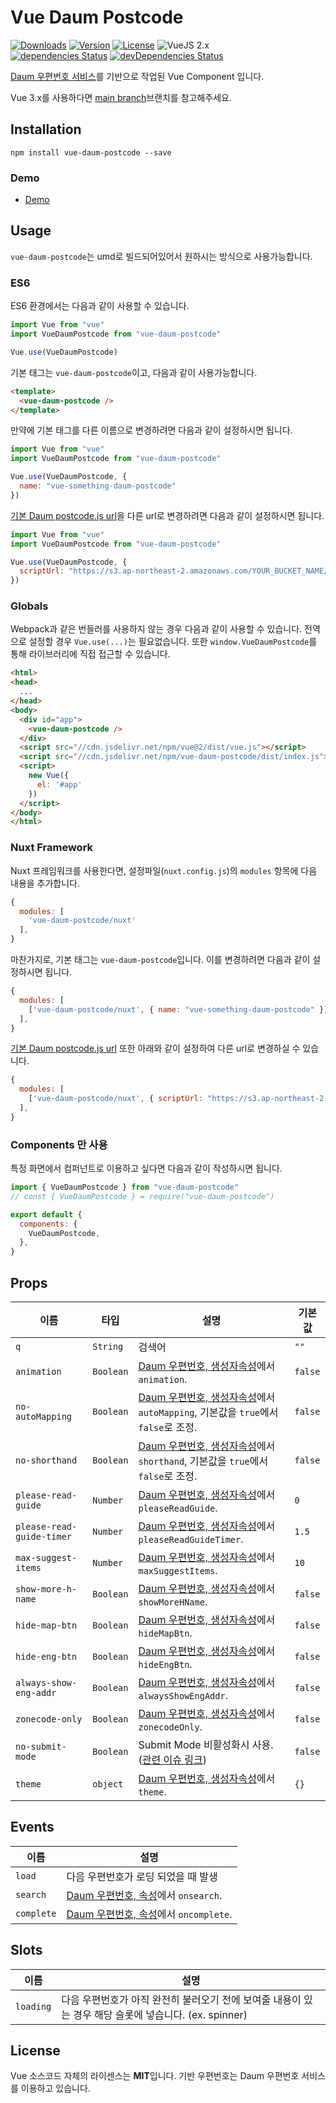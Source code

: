 # Vue Daum Postcode

<p>
  <a href="https://npmcharts.com/compare/vue-daum-postcode?minimal=true"><img alt="Downloads" src="https://img.shields.io/npm/dt/vue-daum-postcode.svg?style=flat-square" /></a>
  <a href="https://www.npmjs.com/package/vue-daum-postcode"><img alt="Version" src="https://img.shields.io/npm/v/vue-daum-postcode.svg?style=flat-square" /></a>
  <a href="https://www.npmjs.com/package/vue-daum-postcode"><img alt="License" src="https://img.shields.io/npm/l/vue-daum-postcode.svg?style=flat-square" /></a>
  <img alt="VueJS 2.x" src="https://img.shields.io/badge/vue.js-2.x-brightgreen.svg?style=flat-square" />
  <br />
  <a href="https://david-dm.org/wan2land/vue-daum-postcode"><img alt="dependencies Status" src="https://img.shields.io/david/wan2land/vue-daum-postcode.svg?style=flat-square" /></a>
  <a href="https://david-dm.org/wan2land/vue-daum-postcode?type=dev"><img alt="devDependencies Status" src="https://img.shields.io/david/dev/wan2land/vue-daum-postcode.svg?style=flat-square" /></a>
</p>

[Daum 우편번호 서비스](http://postcode.map.daum.net/guide)를 기반으로 작업된 Vue Component 입니다.

Vue 3.x를 사용하다면 [main branch](https://github.com/wan2land/vue-daum-postcode/tree/main)브랜치를 참고해주세요.

## Installation

```
npm install vue-daum-postcode --save
```

### Demo

 - [Demo](http://wan2land.github.io/vue-daum-postcode/)

## Usage

`vue-daum-postcode`는 umd로 빌드되어있어서 원하시는 방식으로 사용가능합니다.

### ES6

ES6 환경에서는 다음과 같이 사용할 수 있습니다.

```js
import Vue from "vue"
import VueDaumPostcode from "vue-daum-postcode"

Vue.use(VueDaumPostcode)
```

기본 태그는 `vue-daum-postcode`이고, 다음과 같이 사용가능합니다.

```html
<template>
  <vue-daum-postcode />
</template>
```

만약에 기본 태그를 다른 이름으로 변경하려면 다음과 같이 설정하시면 됩니다.

```js
import Vue from "vue"
import VueDaumPostcode from "vue-daum-postcode"

Vue.use(VueDaumPostcode, {
  name: "vue-something-daum-postcode"
})
```

[기본 Daum postcode.js url](https://t1.daumcdn.net/mapjsapi/bundle/postcode/prod/postcode.v2.js)을 다른 url로 변경하려면 다음과 같이 설정하시면 됩니다.

```js
import Vue from "vue"
import VueDaumPostcode from "vue-daum-postcode"

Vue.use(VueDaumPostcode, {
  scriptUrl: "https://s3.ap-northeast-2.amazonaws.com/YOUR_BUCKET_NAME/postcode.v2.js"
})
```

### Globals

Webpack과 같은 번들러를 사용하지 않는 경우 다음과 같이 사용할 수 있습니다. 전역으로 설정할 경우 `Vue.use(...)`는 필요없습니다.
또한 `window.VueDaumPostcode`를 통해 라이브러리에 직접 접근할 수 있습니다.

```html
<html>
<head>
  ...
</head>
<body>
  <div id="app">
    <vue-daum-postcode />
  </div>
  <script src="//cdn.jsdelivr.net/npm/vue@2/dist/vue.js"></script>
  <script src="//cdn.jsdelivr.net/npm/vue-daum-postcode/dist/index.js"></script>
  <script>
    new Vue({
      el: '#app'
    })
  </script>
</body>
</html>
```

### Nuxt Framework

Nuxt 프레임워크를 사용한다면, 설정파일(`nuxt.config.js`)의 `modules` 항목에 다음 내용을 추가합니다.

```js
{
  modules: [
    'vue-daum-postcode/nuxt'
  ],
}
```

마찬가지로, 기본 태그는 `vue-daum-postcode`입니다. 이를 변경하려면 다음과 같이 설정하시면 됩니다.

```js
{
  modules: [
    ['vue-daum-postcode/nuxt', { name: "vue-something-daum-postcode" }],
  ],
}
```

[기본 Daum postcode.js url](https://t1.daumcdn.net/mapjsapi/bundle/postcode/prod/postcode.v2.js) 또한 아래와 같이 설정하여 다른 url로 변경하실 수 있습니다.

```js
{
  modules: [
    ['vue-daum-postcode/nuxt', { scriptUrl: "https://s3.ap-northeast-2.amazonaws.com/YOUR_BUCKET_NAME/postcode.v2.js" }],
  ],
}
```

### Components 만 사용

특정 화면에서 컴퍼넌트로 이용하고 싶다면 다음과 같이 작성하시면 됩니다.

```js
import { VueDaumPostcode } from "vue-daum-postcode"
// const { VueDaumPostcode } = require("vue-daum-postcode")

export default {
  components: {
    VueDaumPostcode,
  },
}
```


## Props

이름                      | 타입      | 설명        | 기본값
------------------------- | --------- | ----------- | -------
`q`                       | `String`  | 검색어 | `""`
`animation`               | `Boolean` | [Daum 우편번호, 생성자속성](http://postcode.map.daum.net/guide)에서 `animation`. | `false`
`no-autoMapping`          | `Boolean` | [Daum 우편번호, 생성자속성](http://postcode.map.daum.net/guide)에서 `autoMapping`, 기본값을 `true`에서 `false`로 조정. | `false`
`no-shorthand`            | `Boolean` | [Daum 우편번호, 생성자속성](http://postcode.map.daum.net/guide)에서 `shorthand`, 기본값을 `true`에서 `false`로 조정. | `false`
`please-read-guide`       | `Number`  | [Daum 우편번호, 생성자속성](http://postcode.map.daum.net/guide)에서 `pleaseReadGuide`. | `0`
`please-read-guide-timer` | `Number`  | [Daum 우편번호, 생성자속성](http://postcode.map.daum.net/guide)에서 `pleaseReadGuideTimer`. | `1.5`
`max-suggest-items`       | `Number`  | [Daum 우편번호, 생성자속성](http://postcode.map.daum.net/guide)에서 `maxSuggestItems`. | `10`
`show-more-h-name`        | `Boolean` | [Daum 우편번호, 생성자속성](http://postcode.map.daum.net/guide)에서 `showMoreHName`. | `false`
`hide-map-btn`            | `Boolean` | [Daum 우편번호, 생성자속성](http://postcode.map.daum.net/guide)에서 `hideMapBtn`. | `false`
`hide-eng-btn`            | `Boolean` | [Daum 우편번호, 생성자속성](http://postcode.map.daum.net/guide)에서 `hideEngBtn`. | `false`
`always-show-eng-addr`    | `Boolean` | [Daum 우편번호, 생성자속성](http://postcode.map.daum.net/guide)에서 `alwaysShowEngAddr`. | `false`
`zonecode-only`           | `Boolean` | [Daum 우편번호, 생성자속성](http://postcode.map.daum.net/guide)에서 `zonecodeOnly`. | `false`
`no-submit-mode`          | `Boolean` | Submit Mode 비활성화시 사용. ([관련 이슈 링크](https://github.com/daumPostcode/QnA/issues/286)) | `false`
`theme`                   | `object`  | [Daum 우편번호, 생성자속성](http://postcode.map.daum.net/guide)에서 `theme`. | `{}`

## Events

이름                      | 설명
------------------------- | -----------
`load`                    | 다음 우편번호가 로딩 되었을 때 발생
`search`                  | [Daum 우편번호, 속성](http://postcode.map.daum.net/guide)에서 `onsearch`.
`complete`                | [Daum 우편번호, 속성](http://postcode.map.daum.net/guide)에서 `oncomplete`.

## Slots

이름                      | 설명  
------------------------- | ---------
`loading`                 | 다음 우편번호가 아직 완전히 불러오기 전에 보여줄 내용이 있는 경우 해당 슬롯에 넣습니다. (ex. spinner)

## License

Vue 소스코드 자체의 라이센스는 **MIT**입니다. 기반 우편번호는 Daum 우편번호 서비스를 이용하고 있습니다.
